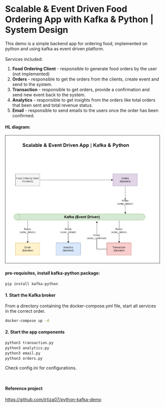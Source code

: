 # Scalable & Event Driven Food Ordering App with Kafka & Python | System Design

This demo is a simple backend app for ordering food, implemented on python and using kafka as event driven platform.<br/>
<br/>
Services included:
1. **Food Ordering Client** - responsible to generate food orders by the user (not implemented)
2. **Orders** - responsible to get the orders from the clients, create event and send to the system.
3. **Transaction** - responsible to get orders, provide a confirmation and send new event back to the system.
4. **Analytics** - responsible to get insights from the orders like total orders that been sent and total revenue status.
5. **Email** - responsible to send emails to the users once the order has been confirmed.

#### HL diagram:
![! kafka-python-demo](https://github.com/ranrosenzweig/kafka-python-demo/blob/main/doc/img/diagram.png)

#### pre-requisites, install kafka-python package:
```sh
pip install kafka-python
```

#### 1. Start the Kafka broker
From a directory containing the docker-compose.yml file, start all services in the correct order.
```sh
docker-compose up -d
```

#### 2. Start the app components
```sh
python3 transaction.py 
python3 analytics.py 
python3 email.py 
python3 orders.py 
```


Check config.ini for configurations.

</br>

#### Reference project
https://github.com/irtiza07/python-kafka-demo